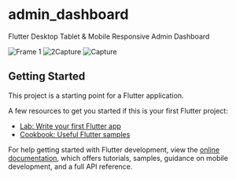 # admin_dashboard

Flutter Desktop Tablet & Mobile Responsive Admin Dashboard

![Frame 1](https://user-images.githubusercontent.com/99969869/235565970-496809e4-2291-47ee-aa30-d4a7bee21383.png)
![2Capture](https://user-images.githubusercontent.com/99969869/235565985-69d2a5dc-6d21-42e6-8fd9-c624050f2ba0.PNG)
![Capture](https://user-images.githubusercontent.com/99969869/235565991-327a03c0-2675-4ce6-a91e-a16802182540.PNG)


## Getting Started

This project is a starting point for a Flutter application.

A few resources to get you started if this is your first Flutter project:

- [Lab: Write your first Flutter app](https://docs.flutter.dev/get-started/codelab)
- [Cookbook: Useful Flutter samples](https://docs.flutter.dev/cookbook)

For help getting started with Flutter development, view the
[online documentation](https://docs.flutter.dev/), which offers tutorials,
samples, guidance on mobile development, and a full API reference.
